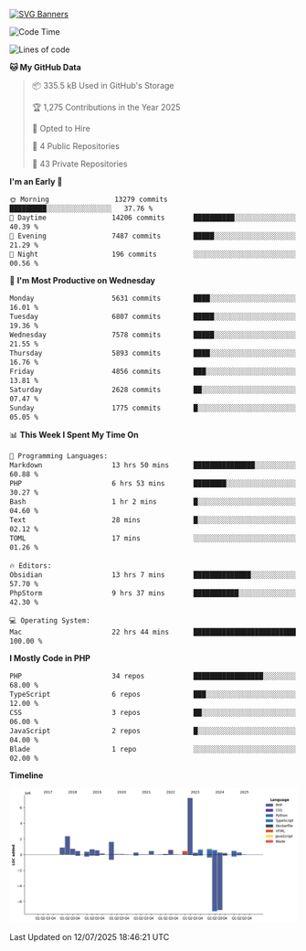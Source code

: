 [![SVG Banners](https://svg-banners.vercel.app/api?type=glitch&text1=Gere_Lajos%F0%9F%92%BB&width=800&height=400)](https://github.com/Akshay090/svg-banners)

<!--START_SECTION:waka-->
![Code Time](http://img.shields.io/badge/Code%20Time-2%2C676%20hrs%2033%20mins-blue)

![Lines of code](https://img.shields.io/badge/From%20Hello%20World%20I%27ve%20Written-19.9%20million%20lines%20of%20code-blue)

**🐱 My GitHub Data** 

> 📦 335.5 kB Used in GitHub's Storage 
 > 
> 🏆 1,275 Contributions in the Year 2025
 > 
> 💼 Opted to Hire
 > 
> 📜 4 Public Repositories 
 > 
> 🔑 43 Private Repositories 
 > 
**I'm an Early 🐤** 

```text
🌞 Morning                13279 commits       █████████░░░░░░░░░░░░░░░░   37.76 % 
🌆 Daytime                14206 commits       ██████████░░░░░░░░░░░░░░░   40.39 % 
🌃 Evening                7487 commits        █████░░░░░░░░░░░░░░░░░░░░   21.29 % 
🌙 Night                  196 commits         ░░░░░░░░░░░░░░░░░░░░░░░░░   00.56 % 
```
📅 **I'm Most Productive on Wednesday** 

```text
Monday                   5631 commits        ████░░░░░░░░░░░░░░░░░░░░░   16.01 % 
Tuesday                  6807 commits        █████░░░░░░░░░░░░░░░░░░░░   19.36 % 
Wednesday                7578 commits        █████░░░░░░░░░░░░░░░░░░░░   21.55 % 
Thursday                 5893 commits        ████░░░░░░░░░░░░░░░░░░░░░   16.76 % 
Friday                   4856 commits        ███░░░░░░░░░░░░░░░░░░░░░░   13.81 % 
Saturday                 2628 commits        ██░░░░░░░░░░░░░░░░░░░░░░░   07.47 % 
Sunday                   1775 commits        █░░░░░░░░░░░░░░░░░░░░░░░░   05.05 % 
```


📊 **This Week I Spent My Time On** 

```text
💬 Programming Languages: 
Markdown                 13 hrs 50 mins      ███████████████░░░░░░░░░░   60.88 % 
PHP                      6 hrs 53 mins       ████████░░░░░░░░░░░░░░░░░   30.27 % 
Bash                     1 hr 2 mins         █░░░░░░░░░░░░░░░░░░░░░░░░   04.60 % 
Text                     28 mins             █░░░░░░░░░░░░░░░░░░░░░░░░   02.12 % 
TOML                     17 mins             ░░░░░░░░░░░░░░░░░░░░░░░░░   01.26 % 

🔥 Editors: 
Obsidian                 13 hrs 7 mins       ██████████████░░░░░░░░░░░   57.70 % 
PhpStorm                 9 hrs 37 mins       ███████████░░░░░░░░░░░░░░   42.30 % 

💻 Operating System: 
Mac                      22 hrs 44 mins      █████████████████████████   100.00 % 
```

**I Mostly Code in PHP** 

```text
PHP                      34 repos            █████████████████░░░░░░░░   68.00 % 
TypeScript               6 repos             ███░░░░░░░░░░░░░░░░░░░░░░   12.00 % 
CSS                      3 repos             ██░░░░░░░░░░░░░░░░░░░░░░░   06.00 % 
JavaScript               2 repos             █░░░░░░░░░░░░░░░░░░░░░░░░   04.00 % 
Blade                    1 repo              ░░░░░░░░░░░░░░░░░░░░░░░░░   02.00 % 
```



**Timeline**

![Lines of Code chart](https://raw.githubusercontent.com/gere-lajos/gere-lajos/main/assets/bar_graph.png)


 Last Updated on 12/07/2025 18:46:21 UTC
<!--END_SECTION:waka-->
